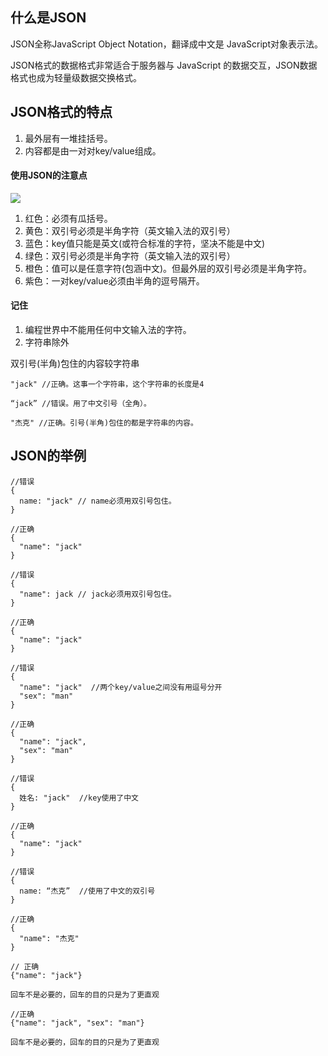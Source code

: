 ## 什么是JSON

JSON全称JavaScript Object Notation，翻译成中文是 JavaScript对象表示法。

JSON格式的数据格式非常适合于服务器与 JavaScript 的数据交互，JSON数据格式也成为轻量级数据交换格式。

## JSON格式的特点

1. 最外层有一堆挂括号。
2. 内容都是由一对对key/value组成。

#### 使用JSON的注意点

![](https://raw.githubusercontent.com/wiki/xugy0926/getting-started-with-javascript/json.png)


1. 红色：必须有瓜括号。
2. 黄色：双引号必须是半角字符（英文输入法的双引号）
3. 蓝色：key值只能是英文(或符合标准的字符，坚决不能是中文)
4. 绿色：双引号必须是半角字符（英文输入法的双引号）
5. 橙色：值可以是任意字符(包涵中文)。但最外层的双引号必须是半角字符。
6. 紫色：一对key/value必须由半角的逗号隔开。

#### 记住

1. 编程世界中不能用任何中文输入法的字符。
2. 字符串除外

双引号(半角)包住的内容较字符串

```
"jack" //正确。这事一个字符串，这个字符串的长度是4

“jack” //错误。用了中文引号（全角）。

"杰克" //正确。引号(半角)包住的都是字符串的内容。
```


## JSON的举例

```
//错误
{
  name: "jack" // name必须用双引号包住。
}

//正确
{
  "name": "jack"
}
```
```
//错误
{
  "name": jack // jack必须用双引号包住。
}

//正确
{
  "name": "jack"
}
```
```
//错误
{
  "name": "jack"  //两个key/value之间没有用逗号分开
  "sex": "man"
}

//正确
{
  "name": "jack",  
  "sex": "man"
}
```
```
//错误
{
  姓名: "jack"  //key使用了中文
}

//正确
{
  "name": "jack"
}
```
```
//错误
{
  name: “杰克”  //使用了中文的双引号
}

//正确
{
  "name": "杰克"
}
```
```
// 正确
{"name": "jack"}

回车不是必要的，回车的目的只是为了更直观
```
```
//正确
{"name": "jack", "sex": "man"}

回车不是必要的，回车的目的只是为了更直观
```
